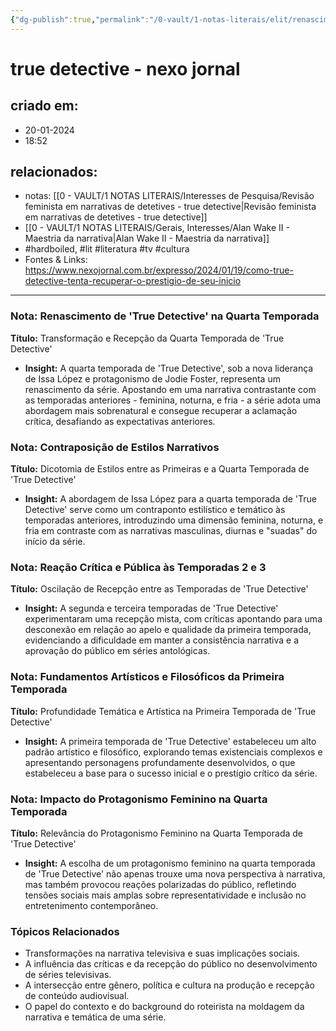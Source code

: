 ```yaml
---
{"dg-publish":true,"permalink":"/0-vault/1-notas-literais/elit/renascimento-de-true-detective-na-quarta-temporada-nexo-jornal/","tags":["hardboiled","lit","literatura","tv","cultura"],"dgHomeLink":true,"dgShowLocalGraph":true,"dgShowFileTree":true,"dgEnableSearch":true,"noteIcon":""}
---
```


# true detective - nexo jornal

## criado em: 
- 20-01-2024
- 18:52
## relacionados:
- notas: [[0 - VAULT/1 NOTAS LITERAIS/Interesses de Pesquisa/Revisão feminista em narrativas de detetives - true detective\|Revisão feminista em narrativas de detetives - true detective]]
- [[0 - VAULT/1 NOTAS LITERAIS/Gerais, Interesses/Alan Wake II - Maestria da narrativa\|Alan Wake II - Maestria da narrativa]]
- #hardboiled, #lit #literatura #tv #cultura
- Fontes & Links: https://www.nexojornal.com.br/expresso/2024/01/19/como-true-detective-tenta-recuperar-o-prestigio-de-seu-inicio
---
### Nota: Renascimento de 'True Detective' na Quarta Temporada
**Título:** Transformação e Recepção da Quarta Temporada de 'True Detective'

- **Insight:** A quarta temporada de 'True Detective', sob a nova liderança de Issa López e protagonismo de Jodie Foster, representa um renascimento da série. Apostando em uma narrativa contrastante com as temporadas anteriores - feminina, noturna, e fria - a série adota uma abordagem mais sobrenatural e consegue recuperar a aclamação crítica, desafiando as expectativas anteriores.

### Nota: Contraposição de Estilos Narrativos
**Título:** Dicotomia de Estilos entre as Primeiras e a Quarta Temporada de 'True Detective'

- **Insight:** A abordagem de Issa López para a quarta temporada de 'True Detective' serve como um contraponto estilístico e temático às temporadas anteriores, introduzindo uma dimensão feminina, noturna, e fria em contraste com as narrativas masculinas, diurnas e "suadas" do início da série.

### Nota: Reação Crítica e Pública às Temporadas 2 e 3
**Título:** Oscilação de Recepção entre as Temporadas de 'True Detective'

- **Insight:** A segunda e terceira temporadas de 'True Detective' experimentaram uma recepção mista, com críticas apontando para uma desconexão em relação ao apelo e qualidade da primeira temporada, evidenciando a dificuldade em manter a consistência narrativa e a aprovação do público em séries antológicas.

### Nota: Fundamentos Artísticos e Filosóficos da Primeira Temporada
**Título:** Profundidade Temática e Artística na Primeira Temporada de 'True Detective'

- **Insight:** A primeira temporada de 'True Detective' estabeleceu um alto padrão artístico e filosófico, explorando temas existenciais complexos e apresentando personagens profundamente desenvolvidos, o que estabeleceu a base para o sucesso inicial e o prestígio crítico da série.

### Nota: Impacto do Protagonismo Feminino na Quarta Temporada
**Título:** Relevância do Protagonismo Feminino na Quarta Temporada de 'True Detective'

- **Insight:** A escolha de um protagonismo feminino na quarta temporada de 'True Detective' não apenas trouxe uma nova perspectiva à narrativa, mas também provocou reações polarizadas do público, refletindo tensões sociais mais amplas sobre representatividade e inclusão no entretenimento contemporâneo.

### Tópicos Relacionados
- Transformações na narrativa televisiva e suas implicações sociais.
- A influência das críticas e da recepção do público no desenvolvimento de séries televisivas.
- A intersecção entre gênero, política e cultura na produção e recepção de conteúdo audiovisual.
- O papel do contexto e do background do roteirista na moldagem da narrativa e temática de uma série.